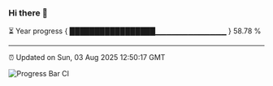 ### Hi there 👋

⏳ Year progress { █████████████████▁▁▁▁▁▁▁▁▁▁▁▁▁ } 58.78 %

---

⏰ Updated on Sun, 03 Aug 2025 12:50:17 GMT

![Progress Bar CI](https://github.com/liununu/liununu/workflows/Progress%20Bar%20CI/badge.svg)
